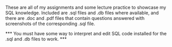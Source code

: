 These are all of my assignments and some lecture practice to showcase my SQL knowledge. Included are .sql files and .db files
where available, and there are .doc and .pdf files that contain questions answered with screenshots of the corresponding .sql
file.

*** You must have some way to interpret and edit SQL code installed for the .sql and .db files to work. ***
